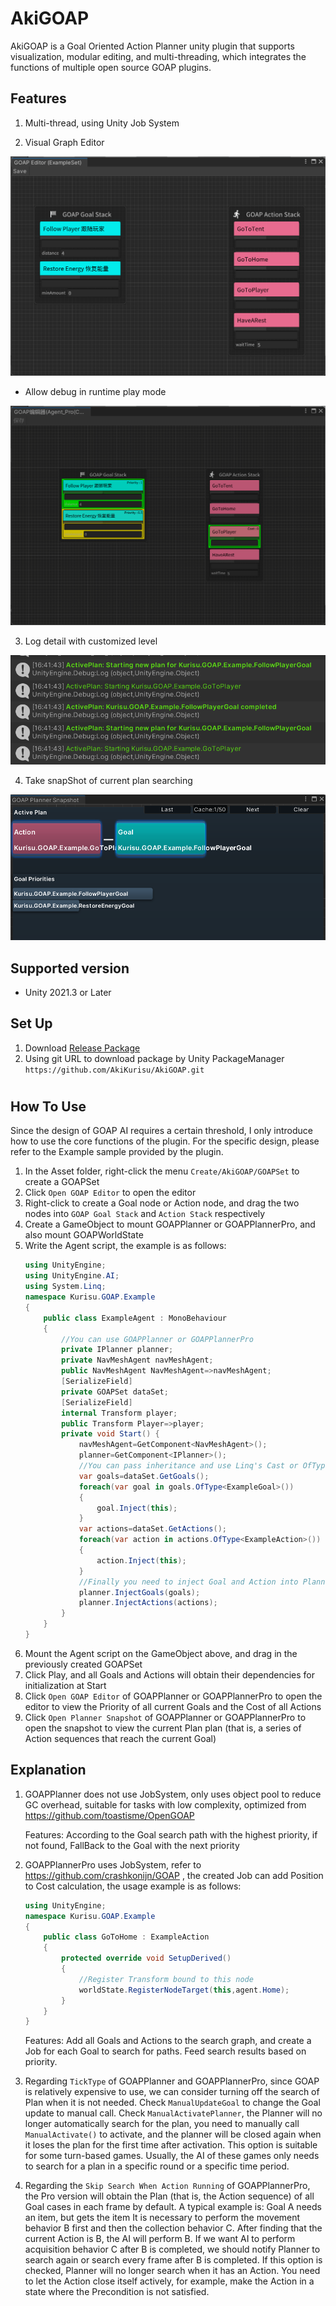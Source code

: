 # AkiGOAP

AkiGOAP is a Goal Oriented Action Planner unity plugin that supports visualization, modular editing, and multi-threading, which integrates the functions of multiple open source GOAP plugins.

## Features

1. Multi-thread, using Unity Job System

2. Visual Graph Editor

<img src="Images/GraphEditor.png" />

- Allow debug in runtime play mode

<img src="Images/GraphEditorDebug.png"/>

3. Log detail with customized level

<img src="Images/Log.png" />

4. Take snapShot of current plan searching

<img src="Images/SnapShot.png" />

## Supported version

* Unity 2021.3 or Later

## Set Up
1. Download [Release Package](https://github.com/AkiKurisu/AkiGOAP/releases)
2. Using git URL to download package by Unity PackageManager ```https://github.com/AkiKurisu/AkiGOAP.git```
#

## How To Use

Since the design of GOAP AI requires a certain threshold, I only introduce how to use the core functions of the plugin. For the specific design, please refer to the Example sample provided by the plugin.
1. In the Asset folder, right-click the menu ```Create/AkiGOAP/GOAPSet``` to create a GOAPSet
2. Click ```Open GOAP Editor``` to open the editor
3. Right-click to create a Goal node or Action node, and drag the two nodes into ```GOAP Goal Stack``` and ```Action Stack``` respectively
4. Create a GameObject to mount GOAPPlanner or GOAPPlannerPro, and also mount GOAPWorldState
5. Write the Agent script, the example is as follows:
    ```c#
    using UnityEngine;
    using UnityEngine.AI;
    using System.Linq;
    namespace Kurisu.GOAP.Example
    {
        public class ExampleAgent : MonoBehaviour
        {
            //You can use GOAPPlanner or GOAPPlannerPro
            private IPlanner planner;
            private NavMeshAgent navMeshAgent;
            public NavMeshAgent NavMeshAgent=>navMeshAgent;
            [SerializeField]
            private GOAPSet dataSet;
            [SerializeField]
            internal Transform player;
            public Transform Player=>player;
            private void Start() {
                navMeshAgent=GetComponent<NavMeshAgent>();
                planner=GetComponent<IPlanner>();
                //You can pass inheritance and use Linq's Cast or OfType to get custom subclasses and perform dependency injection
                var goals=dataSet.GetGoals();
                foreach(var goal in goals.OfType<ExampleGoal>())
                {
                    goal.Inject(this);
                }
                var actions=dataSet.GetActions();
                foreach(var action in actions.OfType<ExampleAction>())
                {
                    action.Inject(this);
                }
                //Finally you need to inject Goal and Action into Planner
                planner.InjectGoals(goals);
                planner.InjectActions(actions);
            }
        }
    }

    ```
6. Mount the Agent script on the GameObject above, and drag in the previously created GOAPSet
7. Click Play, and all Goals and Actions will obtain their dependencies for initialization at Start
8. Click ```Open GOAP Editor``` of GOAPPlanner or GOAPPlannerPro to open the editor to view the Priority of all current Goals and the Cost of all Actions
9. Click ```Open Planner Snapshot``` of GOAPPlanner or GOAPPlannerPro to open the snapshot to view the current Plan plan (that is, a series of Action sequences that reach the current Goal)

## Explanation
1. GOAPPlanner does not use JobSystem, only uses object pool to reduce GC overhead, suitable for tasks with low complexity, optimized from https://github.com/toastisme/OpenGOAP

     Features: According to the Goal search path with the highest priority, if not found, FallBack to the Goal with the next priority

2. GOAPPlannerPro uses JobSystem, refer to https://github.com/crashkonijn/GOAP , the created Job can add Position to Cost calculation, the usage example is as follows:
    ```C#
    using UnityEngine;
    namespace Kurisu.GOAP.Example
    {
        public class GoToHome : ExampleAction
        {
            protected override void SetupDerived()
            {
                //Register Transform bound to this node
                worldState.RegisterNodeTarget(this,agent.Home);
            }
        }
    }
    ```
    Features: Add all Goals and Actions to the search graph, and create a Job for each Goal to search for paths. Feed search results based on priority.

3. Regarding ```TickType``` of GOAPPlanner and GOAPPlannerPro, since GOAP is relatively expensive to use, we can consider turning off the search of Plan when it is not needed. Check ```ManualUpdateGoal``` to change the Goal update to manual call. Check ```ManualActivatePlanner```, the Planner will no longer automatically search for the plan, you need to manually call ```ManualActivate()``` to activate, and the planner will be closed again when it loses the plan for the first time after activation. This option is suitable for some turn-based games. Usually, the AI of these games only needs to search for a plan in a specific round or a specific time period.
   
4. Regarding the ```Skip Search When Action Running``` of GOAPPlannerPro, the Pro version will obtain the Plan (that is, the Action sequence) of all Goal cases in each frame by default. A typical example is: Goal A needs an item, but gets the item It is necessary to perform the movement behavior B first and then the collection behavior C. After finding that the current Action is B, the AI will perform B. If we want AI to perform acquisition behavior C after B is completed, we should notify Planner to search again or search every frame after B is completed. If this option is checked, Planner will no longer search when it has an Action. You need to let the Action close itself actively, for example, make the Action in a state where the Precondition is not satisfied.